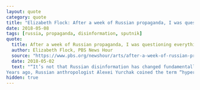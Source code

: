 ```yaml
---
layout: quote
category: quote
title: "Elizabeth Flock: After a week of Russian propaganda, I was questioning everything"
date: 2018-05-08
tags: [russia, propaganda, disinformation, sputnik]
quote:
  title: After a week of Russian propaganda, I was questioning everything
  author: Elizabeth Flock, PBS News Hour
  source: "https://www.pbs.org/newshour/arts/after-a-week-of-russian-propaganda-i-was-questioning-everything"
  date: 2018-05-02
  text: "“It’s not that Russian disinformation has changed fundamentally. It’s that we have changed fundamentally,” Rid said. “Today we as a society are practically asking for these disinformation operations.”
Years ago, Russian anthropologist Alexei Yurchak coined the term “hypernormalization” to talk about how the Soviets were such masters of propaganda and disinformation that eventually it became impossible for its own people to see beyond it. The U.S. is a more open society whose First Amendment allows its citizens to question and call out false narratives. The great irony is that the First Amendment also allows Sputnik to say what it wants, even to spread confusion and distrust. And it’s working."
hidden: true
---
```

